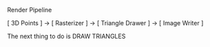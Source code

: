 Render Pipeline

[ 3D Points ] -> [ Rasterizer ] -> [ Triangle Drawer ] -> [ Image Writer ]

The next thing to do is DRAW TRIANGLES